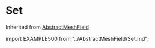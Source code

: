 # Set

Inherited from [AbstractMeshField](/docs-api/AbstractMeshField)

import EXAMPLE500 from "../AbstractMeshField/Set.md";

<EXAMPLE500 />

